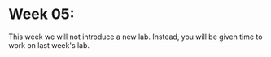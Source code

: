# Week 05:

This week we will not introduce a new lab. Instead, you will be given time to work on last week's lab.